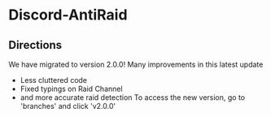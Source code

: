 # Discord-AntiRaid

## Directions
We have migrated to version 2.0.0! Many improvements in this latest update
- Less cluttered code
- Fixed typings on Raid Channel
- and more accurate raid detection
To access the new version, go to 'branches' and click 'v2.0.0'
